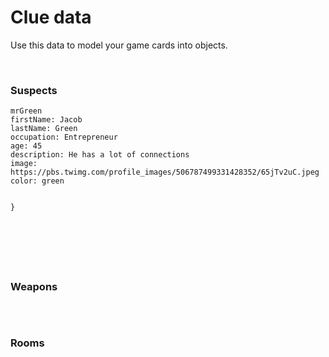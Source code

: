 # Clue data

Use this data to model your game cards into objects.

<br>

### Suspects

```
mrGreen
firstName: Jacob
lastName: Green
occupation: Entrepreneur
age: 45
description: He has a lot of connections
image: https://pbs.twimg.com/profile_images/506787499331428352/65jTv2uC.jpeg
color: green
```

```

}
```

```

```

```

```

```

```

```

```

<br>

### Weapons

```

```

<br>

### Rooms

```

```
